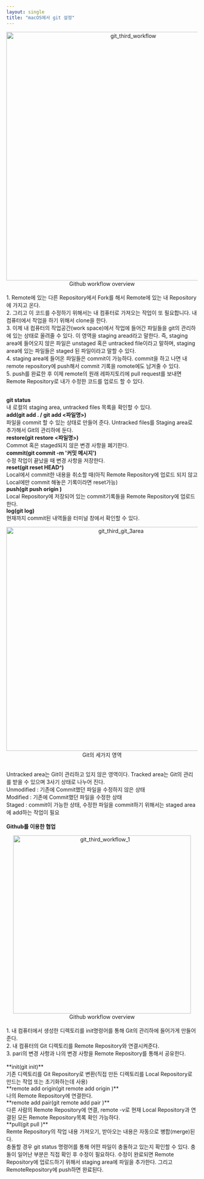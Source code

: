 ```yaml
---
layout: single
title: "macOS에서 git 설정"
---
```


<center>
<img width="653" alt="git_third_workflow" src="https://user-images.githubusercontent.com/72719325/178762342-fcfe1ed8-db78-49d0-a9e6-e315913d1a4c.png"><br>
Github workflow overview
</center><br>
1. Remote에 있는 다른 Repository에서 Fork를 해서 Remote에 있는 내 Repository에 가지고 온다.<br>
2. 그리고 이 코드를 수정하기 위해서는 내 컴퓨터로 가져오는 작업이 또 필요합니다. 내 컴퓨터에서 작업을 하기 위해서 clone을 한다.<br>
3. 이제 내 컴퓨터의 작업공간(work space)에서 작업에 들어간 파일들을 git의 관리하에 있는 상태로 올려줄 수 있다. 이 영역을 staging aread라고 말한다. 즉, staging area에 들어오지 않은 파일은 unstaged 혹은 untracked file이라고 말하며, staging area에 있는 파일들은 staged 된 파일이라고 말할 수 있다.<br>
4. staging area에 들어온 파일들은 commit이 가능하다. commit을 하고 나면 내 remote repository에 push해서 commit 기록을 romote에도 남겨줄 수 있다.<br>
5. push를 완료한 후 이제 remote의 원래 레파지토리에 pull request를 보내면 Remote Repository로 내가 수정한 코드를 업로드 할 수 있다.
<br>
<br>

**git status**<br>
내 로컬의 staging area, untracked files 목록을 확인할 수 있다.<br>
**add(git add . / git add <파일명>)**<br>
파일을 commit 할 수 있는 상태로 만들어 준다. Untracked files를 Staging area로 추가해서 Git의 관리하에 둔다.<br>
**restore(git restore <파일명>)**<br>
Commot 혹은 staged되지 않은 변경 사항을 폐기한다.<br>
**commit(git commit -m '커밋 메시지')**<br>
수정 작업이 끝났을 때 변경 사항을 저장한다.<br>
**reset(git reset HEAD^)**<br>
Local에서 commit한 내용을 취소할 때(아직 Remote Repository에 업로드 되지 않고 Local에만 commit 해놓은 기록이라면 reset가능)<br>
**push(git push origin <branch>)**<br>
Local Repository에 저장되어 있는 commit기록들을 Remote Repository에 업로드한다.<br>
**log(git log)**<br>
현재까지 commit된 내역들을 터미널 창에서 확인할 수 있다.<br>

<center>
<img width="588" alt="git_third_git_3area" src="https://user-images.githubusercontent.com/72719325/178762314-90606cef-c23d-4fec-94e4-679b20e130c6.png"><br>
Git의 세가지 영역<br>
</center><br>

Untracked area는 Git이 관리하고 있지 않은 영역이다. Tracked area는 Git의 관리를 받을 수 있으며 3사기 상태로 나누어 진다.<br>
Unmodified : 기존에 Commit했던 파일을 수정하지 않은 상태<br>
Modified : 기존에 Commit했던 파일을 수정한 상태<br>
Staged : commit이 가능한 상태, 수정한 파일을 commit하기 위해서는 staged area에 add하는 작업이 필요<br>
<br>
**Github를 이용한 협업**
<center>
<img width="468" alt="git_third_workflow_1" src="https://user-images.githubusercontent.com/72719325/178762338-f6ed892c-fcfc-4cde-9bb5-104cb502d5cd.png"><br>
Github workflow overview
</center>
<br>
1. 내 컴퓨터에서 생성한 디렉토리를 init명령어를 통해 Git의 관리하에 들어가게 만들어 준다.<br>
2. 내 컴퓨터의 Git 디렉토리를 Remote Repository와 연결시켜준다.<br>
3. pari의 변경 사항과 나의 변경 사항을 Remote Repository를 통해서 공유한다.<br>
<br>
**init(git init)**<br>
기존 디렉토리를 Git Repository로 변환(직접 만든 디렉토리를 Local Repository로 만드는 작업 또는 초기화하는데 사용)<br>
**remote add origin(git remote add origin <repository 주소>)**<br>
나의 Remote Repository에 연결한다.<br>
**remote add pair(git remote add pair <repository 주소>)**<br>
다른 사람의 Remote Repository에 연결, remote -v로 현재 Local Repository과 연결된 모든 Remote Repository목록 확인 가능하다.<br>
**pull(git pull <shortname> <branch>)**<br>
Remte Repository의 작업 내용 가져오기, 받아오는 내용은 자동으로 병합(merge)된다.<br>
충돌할 경우 git status 명령어를 통해 어떤 파일이 충돌하고 있는지 확인할 수 있다. 충돌이 일어난 부분은 직접 확인 후 수정이 필요하다. 수정이 완료되면 Remote Repository에 업로드하기 위해서 staging area에 파일을 추가한다. 그리고 RemoteRepository에 push하면 완료된다.